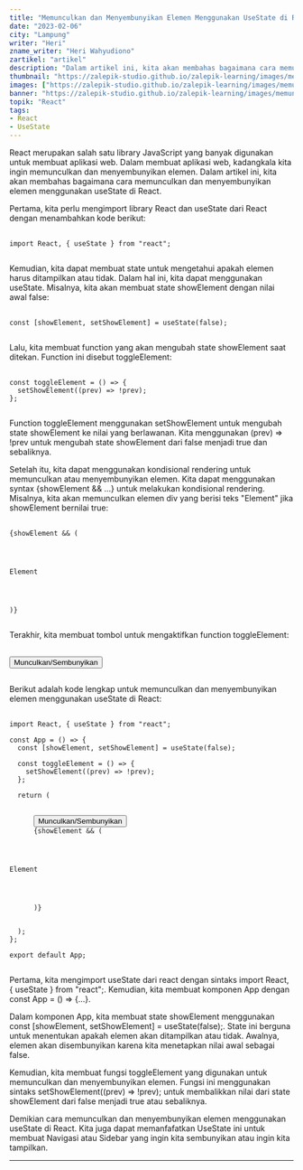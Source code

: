 ```yaml
---
title: "Memunculkan dan Menyembunyikan Elemen Menggunakan UseState di React"
date: "2023-02-06"
city: "Lampung"
writer: "Heri"
zname_writer: "Heri Wahyudiono"
zartikel: "artikel"
description: "Dalam artikel ini, kita akan membahas bagaimana cara memunculkan dan menyembunyikan elemen menggunakan useState di React"
thumbnail: "https://zalepik-studio.github.io/zalepik-learning/images/memunculkan-dan-menyembunyikan-elemen-menggunakan-usestate-di-react/thumbnail.png"
images: ["https://zalepik-studio.github.io/zalepik-learning/images/memunculkan-dan-menyembunyikan-elemen-menggunakan-usestate-di-react/images.png"]
banner: "https://zalepik-studio.github.io/zalepik-learning/images/memunculkan-dan-menyembunyikan-elemen-menggunakan-usestate-di-react/banner.png"
topik: "React"
tags: 
- React
- UseState
---
```


React merupakan salah satu library JavaScript yang banyak digunakan untuk membuat aplikasi web. Dalam membuat aplikasi web, kadangkala kita ingin memunculkan dan menyembunyikan elemen. Dalam artikel ini, kita akan membahas bagaimana cara memunculkan dan menyembunyikan elemen menggunakan useState di React.

<div class="zbarisbaru"></div>

Pertama, kita perlu mengimport library React dan useState dari React dengan menambahkan kode berikut:

<pre class="language-javascript">
  <code class="language-javascript">
import React, { useState } from "react";
  </code>
</pre>

Kemudian, kita dapat membuat state untuk mengetahui apakah elemen harus ditampilkan atau tidak. Dalam hal ini, kita dapat menggunakan useState. Misalnya, kita akan membuat state showElement dengan nilai awal false:

<pre class="language-javascript">
  <code class="language-javascript">
const [showElement, setShowElement] = useState(false);
  </code>
</pre>

Lalu, kita membuat function yang akan mengubah state showElement saat ditekan. Function ini disebut toggleElement:

<pre class="language-javascript">
  <code class="language-javascript">
const toggleElement = () => {
  setShowElement((prev) => !prev);
};
  </code>
</pre>

Function toggleElement menggunakan setShowElement untuk mengubah state showElement ke nilai yang berlawanan. Kita menggunakan (prev) => !prev untuk mengubah state showElement dari false menjadi true dan sebaliknya.

<div class="zbarisbaru"></div>

Setelah itu, kita dapat menggunakan kondisional rendering untuk memunculkan atau menyembunyikan elemen. Kita dapat menggunakan syntax {showElement && ...} untuk melakukan kondisional rendering. Misalnya, kita akan memunculkan elemen div yang berisi teks "Element" jika showElement bernilai true:

<pre class="language-javascript">
  <code class="language-javascript">
{showElement && (
  <div
    style={{
      width: "100px",
      height: "100px",
      backgroundColor: "blue",
      color: "white",
    }}
  >
    <p style={{ padding: "25px" }}>Element</p>
  </div>
)}
  </code>
</pre>

Terakhir, kita membuat tombol untuk mengaktifkan function toggleElement:

<pre class="language-javascript">
  <code class="language-javascript">
<button onClick={toggleElement}>Munculkan/Sembunyikan</button>
  </code>
</pre>

Berikut adalah kode lengkap untuk memunculkan dan menyembunyikan elemen menggunakan useState di React:

<pre class="language-javascript">
  <code class="language-javascript">
import React, { useState } from "react";

const App = () => {
  const [showElement, setShowElement] = useState(false);

  const toggleElement = () => {
    setShowElement((prev) => !prev);
  };

  return (
    <div>
      <button onClick={toggleElement}>Munculkan/Sembunyikan</button>
      {showElement && (
        <div
          style={{
            width: "100px",
            height: "100px",
            backgroundColor: "blue",
            color: "white",
          }}
        >
          <p style={{ padding: "25px" }}>Element</p>
        </div>
      )}
    </div>
  );
};

export default App;
  </code>
</pre>

Pertama, kita mengimport useState dari react dengan sintaks import React, { useState } from "react";. Kemudian, kita membuat komponen App dengan const App = () => {...}.

<div class="zbarisbaru"></div>

Dalam komponen App, kita membuat state showElement menggunakan const [showElement, setShowElement] = useState(false);. State ini berguna untuk menentukan apakah elemen akan ditampilkan atau tidak. Awalnya, elemen akan disembunyikan karena kita menetapkan nilai awal sebagai false.

<div class="zbarisbaru"></div>

Kemudian, kita membuat fungsi toggleElement yang digunakan untuk memunculkan dan menyembunyikan elemen. Fungsi ini menggunakan sintaks setShowElement((prev) => !prev); untuk membalikkan nilai dari state showElement dari false menjadi true atau sebaliknya.

<div class="zbarisbaru"></div>

Demikian cara memunculkan dan menyembunyikan elemen menggunakan useState di React. Kita juga dapat memanfafatkan UseState ini untuk membuat Navigasi atau Sidebar yang ingin kita  sembunyikan atau ingin kita tampilkan.

<div class="zbarisbaru"></div>
<div class="zbarisbaru"></div>

---